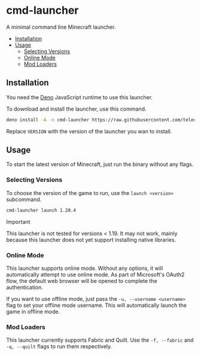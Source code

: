 # cmd-launcher
A minimal command line Minecraft launcher.

- [Installation](#installation)
- [Usage](#usage)
  - [Selecting Versions](#selecting-versions)
  - [Online Mode](#online-mode)
  - [Mod Loaders](#mod-loaders)
## Installation
You need the [Deno](https://deno.com) JavaScript runtime to use this launcher.

To download and install the launcher, use this command.
```sh
deno install -A -n cmd-launcher https://raw.githubusercontent.com/telectr/cmd-launcher/VERSION/cli.ts
```
Replace `VERSION` with the version of the launcher you wan to install.

## Usage
To start the latest version of Minecraft, just run the binary without any flags.

### Selecting Versions
To choose the version of the game to run, use the `launch <version>` subcommand.  
```sh
cmd-launcher launch 1.20.4
```

> [!IMPORTANT]
> This launcher is not tested for versions < 1.19. It may not work, mainly because this launcher does not yet support installing native libraries.

### Online Mode
This launcher supports online mode. Without any options, it will automatically attempt to use online mode. As part of Microsoft's OAuth2 flow, the default web browser will be opened to complete the authentication.

If you want to use offline mode, just pass the `-u, --username <username>` flag to set your offline mode username. This will automatically launch the game in offline mode.

### Mod Loaders
This launcher currently supports Fabric and Quilt. Use the `-f, --fabric` and `-q, --quilt` flags to run them respectively.
